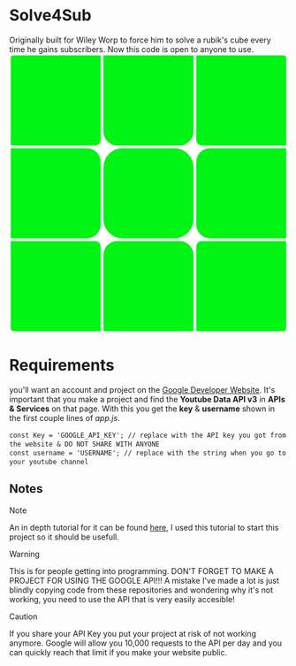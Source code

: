 # Solve4Sub
Originally built for Wiley Worp to force him to solve a rubik's cube every time he gains subscribers. Now this code is open to anyone to use.
![Rubik's cube-like logo for solve4sub](/logo.svg)
# Requirements
  you'll want an account and project on the [Google Developer Website](console.cloud.google.com).
  It's important that you make a project and find the **Youtube Data API v3** in **APIs & Services** on that page.
  With this you get the **key** & **username** shown in the first couple lines of _app.js_.
```
const Key = 'GOOGLE_API_KEY'; // replace with the API key you got from the website & DO NOT SHARE WITH ANYONE
const username = 'USERNAME'; // replace with the string when you go to your youtube channel
```
## Notes
> [!NOTE]
> An in depth tutorial for it can be found [here](https://youtu.be/Cemk32wKN_k?si=zFVBtKhU5d7XmA-j), I used this tutorial to start this project so it should be usefull.

> [!WARNING]
> This is for people getting into programming. DON'T FORGET TO MAKE A PROJECT FOR USING THE GOOGLE API!!! A mistake I've made a lot is just blindly copying code from these repositories and wondering why it's not working, you need to use the API that is very easily accesible!

> [!CAUTION]
> If you share your API Key you put your project at risk of not working anymore. Google will allow you 10,000 requests to the API per day and you can quickly reach that limit if you make your website public.
